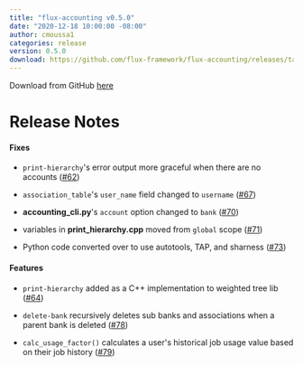```yaml
---
title: "flux-accounting v0.5.0"
date: "2020-12-18 10:00:00 -08:00"
author: cmoussa1
categories: release
version: 0.5.0
download: https://github.com/flux-framework/flux-accounting/releases/tag/
---
```


Download from GitHub [here](https://github.com/flux-framework/flux-accounting/releases/tag/)

# Release Notes

#### Fixes

* `print-hierarchy`'s error output more graceful when there are no accounts ([#62](https://github.com/flux-framework/flux-accounting/issues/62))

* `association_table`'s `user_name` field changed to `username` ([#67](https://github.com/flux-framework/flux-accounting/issues/67))

* **accounting_cli.py**'s `account` option changed to `bank` ([#70](https://github.com/flux-framework/flux-accounting/issues/70))

* variables in **print_hierarchy.cpp** moved from `global` scope ([#71](https://github.com/flux-framework/flux-accounting/issues/71))

* Python code converted over to use autotools, TAP, and sharness ([#73](https://github.com/flux-framework/flux-accounting/issues/73))

#### Features

* `print-hierarchy` added as a C++ implementation to weighted tree lib ([#64](https://github.com/flux-framework/flux-accounting/issues/64))

* `delete-bank` recursively deletes sub banks and associations when a parent bank is deleted ([#78](https://github.com/flux-framework/flux-accounting/issues/78))

* `calc_usage_factor()` calculates a user's historical job usage value based on their job history ([#79](https://github.com/flux-framework/flux-accounting/issues/79))

